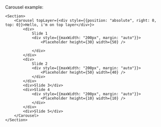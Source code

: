 Carousel example:

    <Section>
        <Carousel topLayer={<div style={{position: "absolute", right: 0, top: 0}}>Hello, i'm on top layer</div>}>
            <div>
                Slide 1
                <div style={{maxWidth: "200px", margin: "auto"}}>
                    <Placeholder height={30} width={50} />
                   
                </div>
            </div>
            <div>
                Slide 2
                <div style={{maxWidth: "200px", margin: "auto"}}>
                    <Placeholder height={50} width={40} />
                </div>
            </div>
            <div>Slide 3</div>
            <div>Slide 4
                <div style={{maxWidth: "200px", margin: "auto"}}>
                    <Placeholder height={10} width={10} />
                </div>
            </div>
            <div>Slide 5</div>
        </Carousel>
    </Section>
